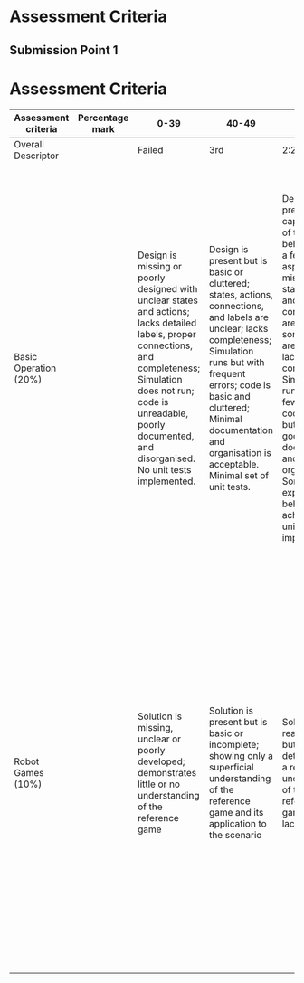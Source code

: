 # Assessment Criteria

## Submission Point 1
# Assessment Criteria

| Assessment criteria | Percentage mark | 0-39 | 40-49 | 50-59 | 60-69 | 70-100 |
| --- | --- | --- | --- | --- | --- | --- |
| Overall Descriptor | | Failed | 3rd | 2:2 | 2:1 | First |
| Basic Operation (20%) | | Design is missing or poorly designed with unclear states and actions; lacks detailed labels, proper connections, and completeness; Simulation does not run; code is unreadable, poorly documented, and disorganised. No unit tests implemented. | Design is present but is basic or cluttered; states, actions, connections, and labels are unclear; lacks completeness; Simulation runs but with frequent errors; code is basic and cluttered; Minimal documentation and organisation is acceptable. Minimal set of unit tests.| Design is present and captures most of the agents' behaviour but a few key aspects are missing; some states, actions, and connections are unclear; some labels are missing; lacks completeness; Simulation runs with a few issues; code is tidy but basic; good documentation and organisation. Some of the expected behaviour is achieved. Few unit tests implemented. | Design is clear, states and actions are identifiable, mostly well labelled, connections are mostly accurate, there are minor omissions or minimal elements that required additional details; Simulation runs with no errors; code is tidy, well documented, and organised. Most of the expected behaviour is achieved but there are minor omissions. Reasonable coverage of unit tests. | Design is tidy and clear, with comprehensive identification of states and actions that are properly connected and labelled; demonstrates strong design principles and professional quality. Great level of detail even meaningfully extending the given information. Simulation runs as per requirements and until completion with no errors. Code is tidy, widely and clearly documented and organised. Code is fully aligned with design ; Complete set of unit tests. |
| Robot Games (10%) | | Solution is missing, unclear or poorly developed; demonstrates little or no understanding of the reference game | Solution is present but is basic or incomplete; showing only a superficial understanding of the reference game and its application to the scenario | Solution is reasonable, but lacks key details; shows a reasonable understanding of the reference game but lacks depth | Solution is clear and complete with moderate details; demonstrates a good understanding of the reference game and the application to the scenario. Good use of figures and tables. | Solution is very clear, detailed, and well-structured at a professional level; demonstrates excellent understanding of the reference game and its application to the scenario. The game proposed is innovative but sensible and the solution provides a strong demonstration of the understanding of the reference game chosen and its application to the scenario . Strong use of figures and tables to support solution. |